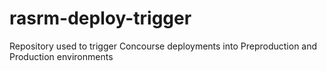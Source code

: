 # rasrm-deploy-trigger
Repository used to trigger Concourse deployments into Preproduction and Production environments
